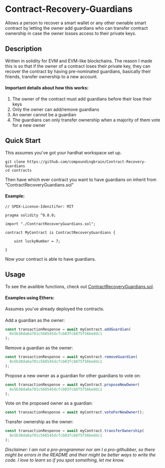 # Contract-Recovery-Guardians

Allows a person to recover a smart wallet or any other ownable smart contract by letting the owner add guardians who can transfer contract ownership in case the owner losses access to their private keys.

## Description

Written in solidity for EVM and EVM-like blockchains. The reason I made this is so that if the owner of a contract loses their private key, they can recover the contract by having pre-nominated guardians, basically their friends, transfer ownership to a new account.

#### Important details about how this works:

1. The owner of the contract must add guardians before their lose their keys
2. Only the owner can add/remove guardians
3. An owner cannot be a guardian
4. The guardians can only transfer ownership when a majority of them vote for a new owner

## Quick Start

This assumes you've got your hardhat workspace set up.

```
git clone https://github.com/compoundingbrain/Contract-Recovery-Guardians
cd contracts
```

Then have which ever contract you want to have guardians on inherit from "ContractRecoveryGuardians.sol"

#### Example:

```solidity
// SPDX-License-Idenitifer: MIT

pragma solidity ^0.8.0;

import "./ContractRecoveryGuardians.sol";

contract MyContract is ContractRecoveryGuardians {

    uint luckyNumber = 7;

}
```

Now your contract is able to have guardians.

## Usage

To see the availible functions, check out [ContractRecoveryGuardians.sol](https://github.com/compoundingbrain/Contract-Recovery-Guardians/blob/e9fadb803b8cbdf13ee46d7b6ccaf25682f2eb42/contracts/ContractRecoveryGuardians.sol).

#### Examples using Ethers:

Assumes you've already deployed the contracts.

####

Add a guardian as the owner:

```javascript
const transactionResponse = await myContract.addGuardian(
  0x5b38da6a701c568545dcfcb03fcb875f56beddc1
);
```

Remove a guardian as the owner:

```javascript
const transactionResponse = await myContract.removeGuardian(
  0x5b38da6a701c568545dcfcb03fcb875f56beddc1
);
```

Propose a new owner as a guardian for other guardians to vote on:

```javascript
const transactionResponse = await myContract.proposeNewOwner(
  0x5b38da6a701c568545dcfcb03fcb875f56beddc1
);
```

Vote on the proposed owner as a guardian:

```javascript
const transactionResponse = await myContract.voteForNewOwner();
```

Transfer ownership as the owner:

```javascript
const transactionResponse = await myContract.transferOwnership(
  0x5b38da6a701c568545dcfcb03fcb875f56beddc1
);
```
*Disclaimer: I am not a pro-programmer nor am I a pro-githubber, so there might be errors in the README and their might be better ways to write the code. I love to learn so if you spot something, let me know.*
